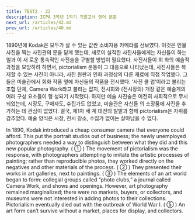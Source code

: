 ```yaml
---
title: TEST2 - 22
description: ICPA 3학년 1학기 기말고사 영어 본문
next_url: /articles/42.md
prev_url: /articles/40.md
---
```


1890년에 Kodak은 모두가 살 수 있는 값싼 소비자용 카메라를 선보였다. 이것은 인물 사진을 찍는 사진관의 문을 닫게 했는데, 새로이 실직한 사진사들에게는 자신들이 하는 일과 이 새 로운 통속적인 사진술을 구별할 방법이 필요했다. 사진사들이 회 화의 예술적 과정을 모방하려 하면서, pictorialism 운동이 그 대응으로 나타났는데, 사진사들은 복제할 수 있는 사진이 아니라, 사진 원판과 인화 과정상의 다른 재료에 직접 작업했다. 그들은 미술관에서 회화 작품 옆에 자신들의 작품을 전시했다. ‘사진 클 럽’이라고 불리는 조합 단체, Camera Work라고 불리는 잡지, 전시회와 (전시장의) 개장 같은 예술계의 여러 구성 요소들이 형 성되기 시작했다. 하지만 예술 사진술은 여전히 사회적으로 무시 되었는데, 시장도, 구매자도, 수집가도 없었고, 미술관은 자신들 의 소장품에 사진을 추가하는 데 관심이 없었다. 결국, 제1차 세 계 대전의 발발과 함께 pictorialism은 자취를 감추었다. 예술 양식은 시장, 전시 장소, 수집가 없이는 살아남을 수 없다.

In 1890, Kodak introduced a cheap consumer camera that everyone could afford. This put the portrait studios out of business; the newly unemployed photographers needed a way to distinguish between what they did and this new popular photography. ( ① ) The movement of pictorialism was the response, with photographers attempting to imitate the artistic processes of painting; rather than reproducible photos, they worked directly on the negatives and other materials of the process. ( ② ) They presented their works in art galleries, next to paintings. ( ③ ) The elements of an art world began to form: collegial groups called “photo clubs,” a journal called Camera Work, and shows and openings. However, art photography remained marginalized; there were no markets, buyers, or collectors, and museums were not interested in adding photos to their collections. Pictorialism eventually died out with the outbreak of World War I. ( ⑤ ) An art form can’t survive without a market, places for display, and collectors.

